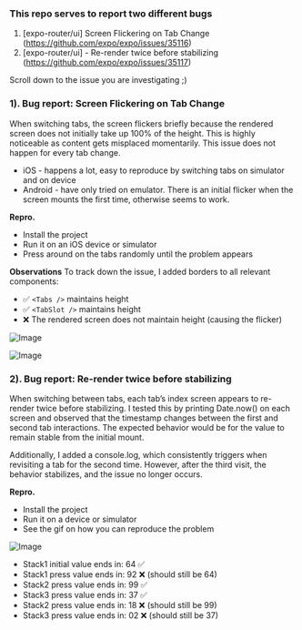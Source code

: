### This repo serves to report two different bugs

1. [expo-router/ui] Screen Flickering on Tab Change (https://github.com/expo/expo/issues/35116)
2. [expo-router/ui] - Re-render twice before stabilizing (https://github.com/expo/expo/issues/35117)

Scroll down to the issue you are investigating ;)

### 1). Bug report: Screen Flickering on Tab Change
When switching tabs, the screen flickers briefly because the rendered screen does not initially take up 100% of the height. This is highly noticeable as content gets misplaced momentarily. This issue does not happen for every tab change.

- iOS - happens a lot, easy to reproduce by switching tabs on simulator and on device
- Android - have only tried on emulator. There is an initial flicker when the screen mounts the first time, otherwise seems to work.

**Repro.**
- Install the project
- Run it on an iOS device or simulator
- Press around on the tabs randomly until the problem appears

**Observations**
To track down the issue, I added borders to all relevant components:

- ✅ `<Tabs />` maintains height
- ✅ `<TabSlot />` maintains height
- ❌ The rendered screen does not maintain height (causing the flicker)


![Image](https://github.com/user-attachments/assets/454b9052-9b03-4118-b89d-e90811d44011)

![Image](https://github.com/user-attachments/assets/2c08c56a-b852-4bc0-99eb-fc70b5cd712d)

### 2). Bug report: Re-render twice before stabilizing
When switching between tabs, each tab’s index screen appears to re-render twice before stabilizing. I tested this by printing Date.now() on each screen and observed that the timestamp changes between the first and second tab interactions. The expected behavior would be for the value to remain stable from the initial mount.

Additionally, I added a console.log, which consistently triggers when revisiting a tab for the second time. However, after the third visit, the behavior stabilizes, and the issue no longer occurs.

**Repro.**
- Install the project
- Run it on a device or simulator
- See the gif on how you can reproduce the problem

![Image](https://github.com/user-attachments/assets/a4e634e8-526e-46bf-8326-8d18633e20b2)

- Stack1 initial value ends in: 64 ✅
- Stack1 press value ends in: 92 ❌ (should still be 64)
- Stack2 press value ends in: 99 ✅
- Stack3 press value ends in: 37 ✅
- Stack2 press value ends in: 18 ❌ (should still be 99)
- Stack3 press value ends in: 02 ❌ (should still be 37)
